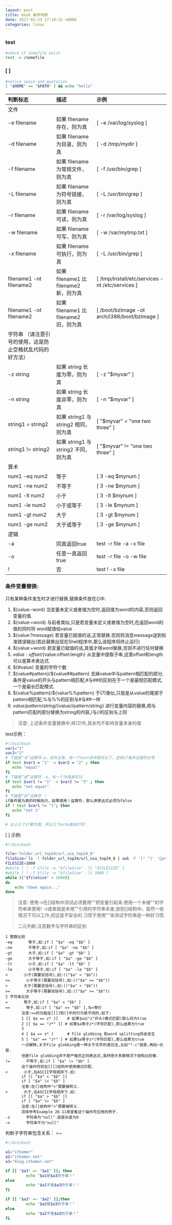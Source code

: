 ```yaml
---
layout: post
title: bash 条件判断
date: 2017-02-23 17:19:22 +0800
categories: linux
---
```


### test
``` bash
#check if somefile exist
test -e /somefile
```

### [ ]
``` bash
#notice space and quotation
[ "$HOME" == "$PATH" ] && echo "hello" 
```

| 判断标志 | 描述 | 示例 |
| :---- | :---- | :---- |
| 文件 |
| -e filename | 如果 filename 存在，则为真 | [ -e /var/log/syslog ] |
| -d filename | 如果 filename 为目录，则为真 | [ -d /tmp/mydir ] |
| -f filename | 如果 filename 为常规文件，则为真 | [ -f /usr/bin/grep ] |
| -L filename | 如果 filename 为符号链接，则为真 | [ -L /usr/bin/grep ] |
| -r filename | 如果 filename 可读，则为真 | [ -r /var/log/syslog ] |
| -w filename | 如果 filename 可写，则为真 | [ -w /var/mytmp.txt ] |
| -x filename | 如果 filename 可执行，则为真 | [ -L /usr/bin/grep ] |
| filename1 -nt filename2 | 如果 filename1 比 filename2 新，则为真 | [ /tmp/install/etc/services -nt /etc/services ] |
| filename1 -ot filename2 | 如果 filename1 比 filename2 旧，则为真| [ /boot/bzImage -ot arch/i386/boot/bzImage ] |
| 字符串 （请注意引号的使用，这是防止空格扰乱代码的好方法）|
| -z string | 如果 string 长度为零，则为真 | [ -z "$myvar" ] |
| -n string | 如果 string 长度非零，则为真 | [ -n "$myvar" ] |
| string1 = string2 | 如果 string1 与 string2 相同，则为真 | [ "$myvar" = "one two three" ] |
| string1 != string2 | 如果 string1 与 string2 不同，则为真 | [ "$myvar" != "one two three" ] |
| 算术 |
| num1 -eq num2 | 等于 | [ 3 -eq $mynum ] |
| num1 -ne num2 | 不等于 | [ 3 -ne $mynum ] |
| num1 -lt num2 | 小于 | [ 3 -lt $mynum ] |
| num1 -le num2 | 小于或等于 | [ 3 -le $mynum ] |
| num1 -gt num2 | 大于 | [ 3 -gt $mynum ] |
| num1 -ge num2 | 大于或等于 | [ 3 -ge $mynum ] |
| 逻辑 |
| -a | 同真返回true | test -r file -a -x file |
| -o | 任意一真返回true | test -r file -o -w file |
| ! | 否 | test ! -x file |
  
### 条件变量替换:

只有某种条件发生时才进行替换,替换条件放在{}中.

1. ${value:-word} 当变量未定义或者值为空时,返回值为word的内容,否则返回变量的值.
2. ${value:=word} 与前者类似,只是若变量未定义或者值为空时,在返回word的值的同时将 word赋值给value
3. ${value:?message} 若变量已赋值的话,正常替换.否则将消息message送到标准错误输出(若此替换出现在Shell程序中,那么该程序将终止运行)
4. ${value:+word} 若变量已赋值的话,其值才用word替换,否则不进行任何替换
5. ${value:offset}/${value:offset:length} 从变量中提取子串,这里offset和length可以是算术表达式.
6. ${#value} 变量的字符个数
7. ${value#pattern}/${value##pattern} 去掉value中与pattern相匹配的部分,条件是value的开头与pattern相匹配,#与##的区别在于一个是最短匹配模式,一个是最长匹配模式.
8. ${value%pattern}/${value%%pattern} 于(7)类似,只是是从value的尾部于pattern相匹配,%与%%的区别与#与##一样
9. ${value/pattern/string}/${value//pattern/string} 进行变量内容的替换,把与pattern匹配的部分替换为string的内容,/与//的区别与上同
       
> 注意: 上述条件变量替换中,除(2)外,其余均不影响变量本身的值

test示例：
``` bash
#!/bin/bash
var1="1"
var2="2"
# 下面是“与”运算符-a，另外注意，用一个test命令就可以了，还有if条件后面的分号
if test $var1 = "1" -a $var2 = "2" ; then
   echo "equal"
fi
# 下面是“或”运算符 -o，有一个为真就可以
if test $var1 != "1" -o $var2 != "3" ; then
   echo "not equal"
fi
# 下面是“非”运算符 ！
if条件是为真的时候执行，如果使用！运算符，那么原表达式必须为false
if ! test $var1 != "1"; then
   echo "not 1"
fi

# 以上三个if都为真，所以三个echo都会打印
```
[ ] 示例:
``` bash
#!/bin/bash

file='folder_url_top24/url_usa_top24_0'
fileSize=`ls -l folder_url_top24/url_usa_top24_0 | awk -F '[" "]' '{print $5}'`
FILESIZE=1000
#while [ ! -f $file -o "$fileSize" -lt "$FILESIZE" ]
#while [ ! -f $file -o "$fileSize" -lt 1000 ]
while (("$fileSize" < 1000))
do
    echo "down again..."
done
```
>注意:
使用-n在[]结构中测试必须要用""把变量引起来.使用一个未被""的字符串来使用! -z或者就是未用""引用的字符串本身,放到[]结构中。虽然一般情况下可以工作,但这是不安全的.习惯于使用""来测试字符串是一种好习惯.
 
> 二元判断,注意数字与字符串的区别
```
1 整数比较
-eq       等于,如:if [ "$a" -eq "$b" ]
-ne       不等于,如:if [ "$a" -ne "$b" ]
-gt       大于,如:if [ "$a" -gt "$b" ]
-ge       大于等于,如:if [ "$a" -ge "$b" ]
-lt       小于,如:if [ "$a" -lt "$b" ]
-le       小于等于,如:if [ "$a" -le "$b" ]
<       小于(需要双括号),如:(("$a" < "$b"))
<=       小于等于(需要双括号),如:(("$a" <= "$b"))
>       大于(需要双括号),如:(("$a" > "$b"))
>=       大于等于(需要双括号),如:(("$a" >= "$b"))
2 字符串比较
=       等于,如:if [ "$a" = "$b" ]
==       等于,如:if [ "$a" == "$b" ],与=等价
       注意:==的功能在[[]]和[]中的行为是不同的,如下:
       1 [[ $a == z* ]]    # 如果$a以"z"开头(模式匹配)那么将为true
       2 [[ $a == "z*" ]] # 如果$a等于z*(字符匹配),那么结果为true
       3
       4 [ $a == z* ]      # File globbing 和word splitting将会发生
       5 [ "$a" == "z*" ] # 如果$a等于z*(字符匹配),那么结果为true
       一点解释,关于File globbing是一种关于文件的速记法,比如"*.c"就是,再如~也是.
       但是file globbing并不是严格的正则表达式,虽然绝大多数情况下结构比较像.
!=       不等于,如:if [ "$a" != "$b" ]
       这个操作符将在[[]]结构中使用模式匹配.
<       小于,在ASCII字母顺序下.如:
       if [[ "$a" < "$b" ]]
       if [ "$a" \< "$b" ]
       注意:在[]结构中"<"需要被转义.
>       大于,在ASCII字母顺序下.如:
       if [[ "$a" > "$b" ]]
       if [ "$a" \> "$b" ]
       注意:在[]结构中">"需要被转义.
       具体参考Example 26-11来查看这个操作符应用的例子.
-z       字符串为"null".就是长度为0
-n       字符串不为"null"
```

判断子字符串包含关系： =~
``` bash
#!/bin/bash

a1="ithomer"
a2="ithomer.net"
a3="blog.ithomer.net"

if [[ "$a3" =~ "$a1" ]]; then
         echo "$a1是$a3的子串！"
else
         echo "$a1不是$a3的子串！"
fi

if [[ "$a3" =~ "$a2" ]];then
         echo "$a2是$a3的子串！"
else
         echo "$a2不是$a3的子串！"
fi
```


